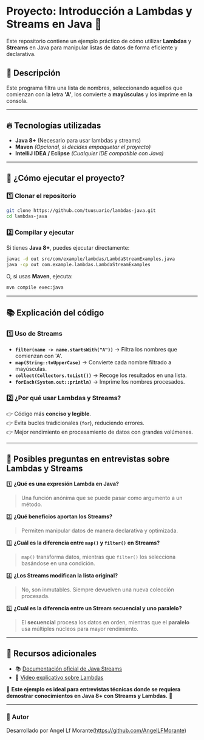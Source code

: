 # Proyecto: Introducción a Lambdas y Streams en Java 🚀

Este repositorio contiene un ejemplo práctico de cómo utilizar **Lambdas** y **Streams** en Java para manipular listas de datos de forma eficiente y declarativa.

## 📌 Descripción
Este programa filtra una lista de nombres, seleccionando aquellos que comienzan con la letra **'A'**, los convierte a **mayúsculas** y los imprime en la consola.

---

## 🔥 Tecnologías utilizadas
- **Java 8+** (Necesario para usar lambdas y streams)
- **Maven** *(Opcional, si decides empaquetar el proyecto)*
- **IntelliJ IDEA / Eclipse** *(Cualquier IDE compatible con Java)*

---

## 🚀 ¿Cómo ejecutar el proyecto?
### **1️⃣ Clonar el repositorio**
```sh
git clone https://github.com/tuusuario/lambdas-java.git
cd lambdas-java
```
### **2️⃣ Compilar y ejecutar**
Si tienes **Java 8+**, puedes ejecutar directamente:
```sh
javac -d out src/com/example/lambdas/LambdaStreamExamples.java
java -cp out com.example.lambdas.LambdaStreamExamples
```
O, si usas **Maven**, ejecuta:
```sh
mvn compile exec:java
```

---

## 📚 Explicación del código

### **1️⃣ Uso de Streams**
- **`filter(name -> name.startsWith("A"))`** → Filtra los nombres que comienzan con 'A'.
- **`map(String::toUpperCase)`** → Convierte cada nombre filtrado a mayúsculas.
- **`collect(Collectors.toList())`** → Recoge los resultados en una lista.
- **`forEach(System.out::println)`** → Imprime los nombres procesados.

### **2️⃣ ¿Por qué usar Lambdas y Streams?**
👉 Código más **conciso y legible**.  
👉 Evita bucles tradicionales (`for`), reduciendo errores.  
👉 Mejor rendimiento en procesamiento de datos con grandes volúmenes.

---

## 🎯 Posibles preguntas en entrevistas sobre Lambdas y Streams

1️⃣ **¿Qué es una expresión Lambda en Java?**
> Una función anónima que se puede pasar como argumento a un método.

2️⃣ **¿Qué beneficios aportan los Streams?**
> Permiten manipular datos de manera declarativa y optimizada.

3️⃣ **¿Cuál es la diferencia entre `map()` y `filter()` en Streams?**
> `map()` transforma datos, mientras que `filter()` los selecciona basándose en una condición.

4️⃣ **¿Los Streams modifican la lista original?**
> No, son inmutables. Siempre devuelven una nueva colección procesada.

5️⃣ **¿Cuál es la diferencia entre un Stream secuencial y uno paralelo?**
> El **secuencial** procesa los datos en orden, mientras que el **paralelo** usa múltiples núcleos para mayor rendimiento.

---

## 📌 Recursos adicionales
- 📚 [Documentación oficial de Java Streams](https://docs.oracle.com/javase/8/docs/api/java/util/stream/Stream.html)
- 🎥 [Video explicativo sobre Lambdas](https://www.youtube.com/watch?v=Q1zvyuHvD2U)

📌 **Este ejemplo es ideal para entrevistas técnicas donde se requiera demostrar conocimientos en Java 8+ con Streams y Lambdas.** 🚀

---
### 👤 Autor
Desarrollado por Angel Lf Morante(https://github.com/AngelLFMorante)


